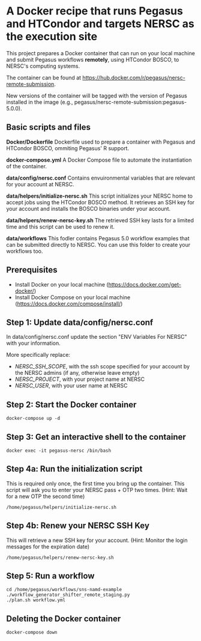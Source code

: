 # A Docker recipe that runs Pegasus and HTCondor and targets NERSC as the execution site

This project prepares a Docker container that can run on your local machine and submit Pegasus workflows **remotely**, using HTCondor BOSCO, to NERSC's computing systems.

The container can be found at https://hub.docker.com/r/pegasus/nersc-remote-submission.

New versions of the container will be tagged with the version of Pegasus installed in the image (e.g., pegasus/nersc-remote-submission:pegasus-5.0.0).

## Basic scripts and files

**Docker/Dockerfile** Dockerfile used to prepare a container with Pegasus and HTCondor BOSCO, ommiting Pegasus' R support.

**docker-compose.yml** A Docker Compose file to automate the instantiation of the container.

**data/config/nersc.conf** Contains envuironmental variables that are relevant for your account at NERSC.

**data/helpers/initialize-nersc.sh** This script initializes your NERSC home to accept jobs using the HTCondor BOSCO method. It retrieves an SSH key for your account and installs the BOSCO binaries under your account.

**data/helpers/renew-nersc-key.sh** The retrieved SSH key lasts for a limited time and this script can be used to renew it.

**data/workflows** This fodler contains Pegasus 5.0 workflow examples that can be submitted directly to NERSC. You can use this folder to create your workflows too.

## Prerequisites

- Install Docker on your local machine (https://docs.docker.com/get-docker/)
- Install Docker Compose on your local machine (https://docs.docker.com/compose/install/)

Step 1: Update data/config/nersc.conf
-------------------------------------
In data/config/nersc.conf update the section "ENV Variables For NERSC" with your information.

More specifically replace:
- _NERSC\_SSH\_SCOPE_, with the ssh scope specified for your account by the NERSC admins (if any, otherwise leave empty)
- _NERSC\_PROJECT_, with your project name at NERSC
- _NERSC\_USER_, with your user name at NERSC

Step 2: Start the Docker container
----------------------------------

```
docker-compose up -d
```

Step 3: Get an interactive shell to the container
-------------------------------------------------
```
docker exec -it pegasus-nersc /bin/bash
```

Step 4a: Run the initialization script
--------------------------------------
This is required only once, the first time you bring up the container. This script will ask you to enter your NERSC pass + OTP two times.
(Hint: Wait for a new OTP the second time)
```
/home/pegasus/helpers/initialize-nersc.sh
```

Step 4b: Renew your NERSC SSH Key
---------------------------------
This will retrieve a new SSH key for your account. (Hint: Monitor the login messages for the expiration date)
```
/home/pegasus/helpers/renew-nersc-key.sh
```

Step 5: Run a workflow
----------------------

```
cd /home/pegasus/workflows/sns-namd-example
./workflow_generator_shifter_remote_staging.py
./plan.sh workflow.yml
```

Deleting the Docker container
-----------------------------

```
docker-compose down
```
